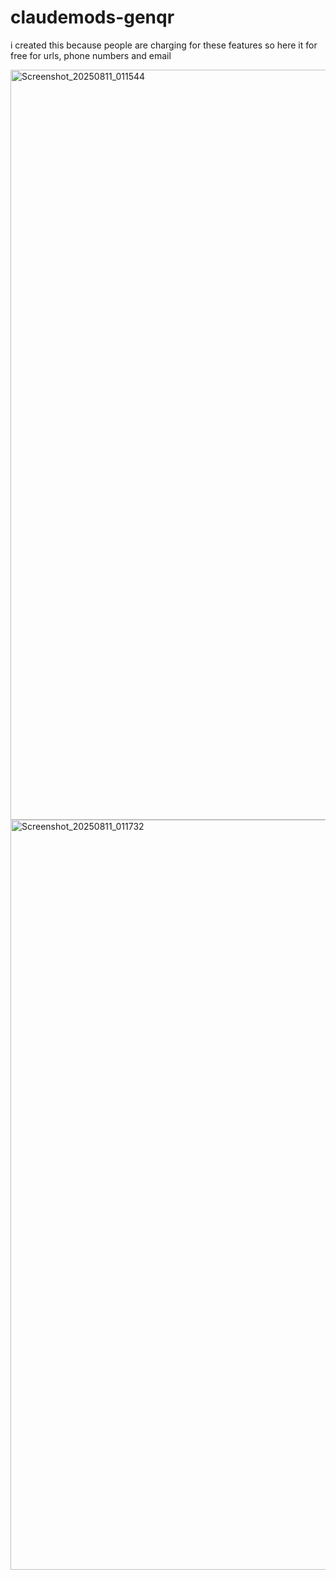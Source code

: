 # claudemods-genqr

i created this because people are charging for these features so here it for free for urls, phone numbers and email 

<img width="1920" height="1200" alt="Screenshot_20250811_011544" src="https://github.com/user-attachments/assets/63123c1e-04ee-4e6f-a5b4-f7ef6ec3cc68" />

<img width="1920" height="1200" alt="Screenshot_20250811_011732" src="https://github.com/user-attachments/assets/20c26ba8-3e81-4c78-b8d4-9c2a2cb89bdc" />
